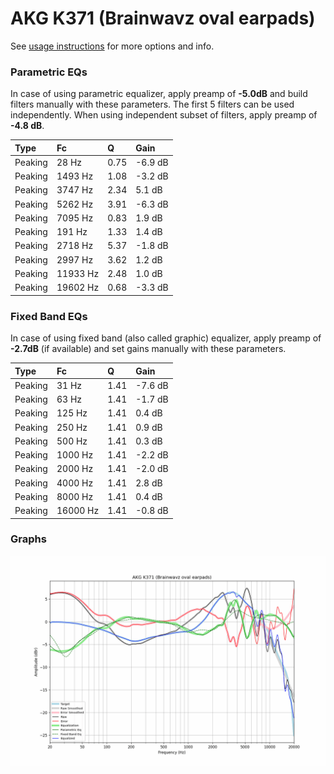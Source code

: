 # AKG K371 (Brainwavz oval earpads)
See [usage instructions](https://github.com/jaakkopasanen/AutoEq#usage) for more options and info.

### Parametric EQs
In case of using parametric equalizer, apply preamp of **-5.0dB** and build filters manually
with these parameters. The first 5 filters can be used independently.
When using independent subset of filters, apply preamp of **-4.8 dB**.

| Type    | Fc       |    Q | Gain    |
|:--------|:---------|:-----|:--------|
| Peaking | 28 Hz    | 0.75 | -6.9 dB |
| Peaking | 1493 Hz  | 1.08 | -3.2 dB |
| Peaking | 3747 Hz  | 2.34 | 5.1 dB  |
| Peaking | 5262 Hz  | 3.91 | -6.3 dB |
| Peaking | 7095 Hz  | 0.83 | 1.9 dB  |
| Peaking | 191 Hz   | 1.33 | 1.4 dB  |
| Peaking | 2718 Hz  | 5.37 | -1.8 dB |
| Peaking | 2997 Hz  | 3.62 | 1.2 dB  |
| Peaking | 11933 Hz | 2.48 | 1.0 dB  |
| Peaking | 19602 Hz | 0.68 | -3.3 dB |

### Fixed Band EQs
In case of using fixed band (also called graphic) equalizer, apply preamp of **-2.7dB**
(if available) and set gains manually with these parameters.

| Type    | Fc       |    Q | Gain    |
|:--------|:---------|:-----|:--------|
| Peaking | 31 Hz    | 1.41 | -7.6 dB |
| Peaking | 63 Hz    | 1.41 | -1.7 dB |
| Peaking | 125 Hz   | 1.41 | 0.4 dB  |
| Peaking | 250 Hz   | 1.41 | 0.9 dB  |
| Peaking | 500 Hz   | 1.41 | 0.3 dB  |
| Peaking | 1000 Hz  | 1.41 | -2.2 dB |
| Peaking | 2000 Hz  | 1.41 | -2.0 dB |
| Peaking | 4000 Hz  | 1.41 | 2.8 dB  |
| Peaking | 8000 Hz  | 1.41 | 0.4 dB  |
| Peaking | 16000 Hz | 1.41 | -0.8 dB |

### Graphs
![](./AKG%20K371%20(Brainwavz%20oval%20earpads).png)